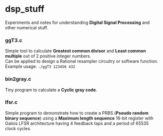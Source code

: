 # dsp_stuff

Experiments and notes for understanding **Digital Signal Processing** and other numerical stuff.

### ggT3.c
Simple tool to calculate **Greatest common divisor** and **Least common multiple** out of 2 positive integer numbers.<br/>
Can be applied to design a Rational resampler circuitry or software function.<br/>
Example usage:  `./ggT3 123456 432`

### bin2gray.c
Tiny program to calculate a **Cyclic gray code**.<br/>

### lfsr.c
Simple program to demonstrate how to create a PRBS (**Pseudo random binary sequence**) using a **Maximum length sequence**
16-bit register with Galois LFSR architecture having 4 feedback taps and a period of 65535 clock cycles.<br/>
